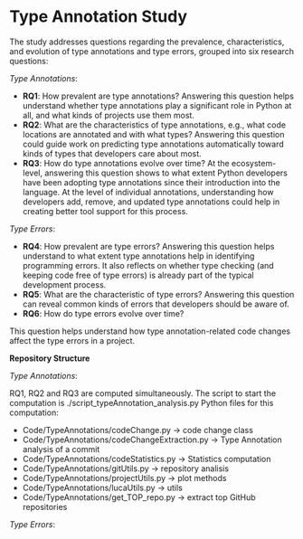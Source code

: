 # Type Annotation Study

The study addresses questions regarding the prevalence, characteristics, and evolution of type annotations and type errors, grouped into six research questions:

_Type Annotations_:
* **RQ1**: How prevalent are type annotations?
Answering this question helps understand whether type annotations play a significant role in Python at all, and what kinds of projects use them most.
* **RQ2**: What are the characteristics of type annotations, e.g., what code locations are annotated and with what types?
Answering this question could guide work on predicting type annotations automatically toward kinds of types that developers care about most.
* **RQ3**: How do type annotations evolve over time?
At the ecosystem-level, answering this question shows to what extent Python developers have been adopting type annotations since their introduction into the language.
At the level of individual annotations, understanding how developers add, remove, and updated type annotations could help in creating better tool support for this process.

_Type Errors_:
* **RQ4**: How prevalent are type errors?
Answering this question helps understand to what extent type annotations help in identifying programming errors.
It also reflects on whether type checking (and keeping code free of type errors) is already part of the typical development process.
* **RQ5**: What are the characteristic of type errors?
Answering this question can reveal common kinds of errors that developers should be aware of.
* **RQ6**: How do type errors evolve over time?

This question helps understand how type annotation-related code changes affect the type errors in a project.

**Repository Structure**

_Type Annotations_:

RQ1, RQ2 and RQ3 are computed simultaneously. 
The script to start the computation is ./script_typeAnnotation_analysis.py
Python files for this computation:
* Code/TypeAnnotations/codeChange.py -> code change class
* Code/TypeAnnotations/codeChangeExtraction.py -> Type Annotation analysis of a commit
* Code/TypeAnnotations/codeStatistics.py -> Statistics computation
* Code/TypeAnnotations/gitUtils.py -> repository analisis
* Code/TypeAnnotations/projectUtils.py -> plot methods
* Code/TypeAnnotations/lucaUtils.py -> utils
* Code/TypeAnnotations/get_TOP_repo.py -> extract top GitHub repositories

_Type Errors_: